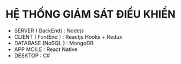 # HỆ THỐNG GIÁM SÁT ĐIỀU KHIỂN
- SERVER ( BackEnd) : Nodejs
- CLIENT ( FontEnd ) : Reactjs Hooks + Redux 
-  DATABASE (NoSQL ) : MongoDB
- APP MOILE : React Native
- DESKTOP : C#
 

